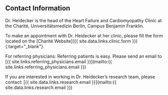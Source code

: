 ## Contact Information

Dr. Heidecker is the head of the Heart Failure and Cardiomyopathy Clinic at the Charité, Universitätsmedizin Berlin, Campus Benjamin Franklin.

To make an appointment with Dr. Heidecker at her clinic, please fill the form located on 
the [Charité Website]({{ site.data.links.clinic.form }}){:target="_blank"}.

For referring physicians: Referring patients is easy. Please send an email to [{{ site.links.referring_physicians.email }}](mailto:{{ site.links.referring_physicians.email }})

If you are interested in working in Dr. Heidecker’s research team, please contact:
[{{ site.data.links.research.email }}](mailto:{{ site.data.links.research.email }})
